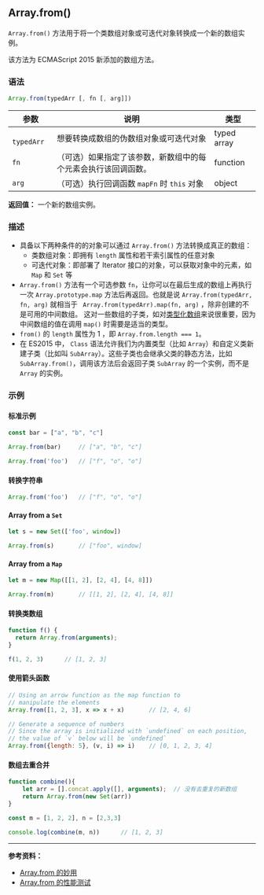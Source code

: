 ## Array.from()

`Array.from()` 方法用于将一个类数组对象或可迭代对象转换成一个新的数组实例。

该方法为 ECMAScript 2015 新添加的数组方法。

### 语法

```js
Array.from(typedArr [, fn [, arg]])
```

| 参数         | 说明                                                         | 类型        |
| ------------ | ------------------------------------------------------------ | ----------- |
| `  typedArr` | 想要转换成数组的伪数组对象或可迭代对象                       | typed array |
| `fn`         | （可选）如果指定了该参数，新数组中的每个元素会执行该回调函数。 | function    |
| `arg`        | （可选）执行回调函数 `mapFn` 时 `this` 对象                  | object      |

**返回值：** 一个新的数组实例。

### 描述

* 具备以下两种条件的的对象可以通过 `Array.from()` 方法转换成真正的数组：
  * 类数组对象：即拥有 `length` 属性和若干索引属性的任意对象
  * 可迭代对象：即部署了 Iterator 接口的对象，可以获取对象中的元素，如 `Map` 和 ` Set ` 等
* `Array.from()` 方法有一个可选参数 `fn`，让你可以在最后生成的数组上再执行一次 `Array.prototype.map` 方法后再返回。也就是说 ` Array.from(typedArr, fn, arg) ` 就相当于 ` Array.from(typedArr).map(fn, arg)`  ，除非创建的不是可用的中间数组。 这对一些数组的子类，如对[类型化数组](../../typed-array-objects/typed-array-objects.md)来说很重要，因为中间数组的值在调用 `map()` 时需要是适当的类型。
* `from()` 的 `length` 属性为 1 ，即 `Array.from.length === 1`。
* 在 ES2015 中， `Class` 语法允许我们为内置类型（比如 `Array`）和自定义类新建子类（比如叫 `SubArray`）。这些子类也会继承父类的静态方法，比如 `SubArray.from()`，调用该方法后会返回子类 `SubArray` 的一个实例，而不是 `Array` 的实例。

### 示例

#### 标准示例

```js
const bar = ["a", "b", "c"]

Array.from(bar)		// ["a", "b", "c"]

Array.from('foo')	// ["f", "o", "o"]
```

#### 转换字符串

```js
Array.from('foo')	// ["f", "o", "o"]
```

#### Array from a `Set`

```js
let s = new Set(['foo', window])

Array.from(s)		// ["foo", window]
```

#### Array from a `Map`

```js
let m = new Map([[1, 2], [2, 4], [4, 8]])

Array.from(m)		// [[1, 2], [2, 4], [4, 8]]
```

#### 转换类数组

```js
function f() {
  return Array.from(arguments);
}

f(1, 2, 3)		// [1, 2, 3]
```

#### 使用箭头函数

```js
// Using an arrow function as the map function to
// manipulate the elements
Array.from([1, 2, 3], x => x + x)		// [2, 4, 6]

// Generate a sequence of numbers
// Since the array is initialized with `undefined` on each position,
// the value of `v` below will be `undefined`
Array.from({length: 5}, (v, i) => i)	// [0, 1, 2, 3, 4]
```

#### 数组去重合并

```js
function combine(){
    let arr = [].concat.apply([], arguments);  // 没有去重复的新数组
    return Array.from(new Set(arr))
}

const m = [1, 2, 2], n = [2,3,3]

console.log(combine(m, n))		// [1, 2, 3]
```
---

**参考资料：**

* [Array.from 的妙用](https://segmentfault.com/a/1190000004450221)
* [Array.from 的性能测试](https://jsperf.com/constarray/4)